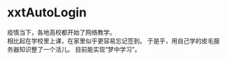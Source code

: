 # xxtAutoLogin

疫情当下，各地高校都开始了网络教学。
<br>相比起在学校里上课，在家里似乎更容易忘记签到。
于是乎，用自己学的皮毛服务器知识整了一个活儿。
目前能实现“梦中学习”。
